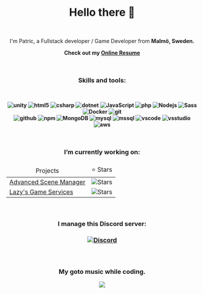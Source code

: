 <div align="center";>
<h1>Hello there 👋</h1>

<br />

<p>I'm Patric, a Fullstack developer / Game Developer from <b>Malmö, Sweden<b>.</b>
<p >Check out my <a href="https://nuwn.github.io/resume"><b>Online Resume</b></a></p>
  
<br />

<h3>Skills and tools:</h3>

<br />

<p>
<img alt="unity" src="https://shields.io/badge/-Unity-141414?logo=unity&style=flat-square&logoColor=white" />
<img alt="html5" src="https://img.shields.io/badge/-HTML5-E34F26?style=flat-square&logo=html5&logoColor=white" />
<img alt="csharp" src="https://shields.io/badge/-C%23-512BD4?logo=csharp&style=flat-square&logoColor=white" />
<img alt="dotnet" src="https://shields.io/badge/-.NET-512BD4?logo=dotnet&style=flat-square&logoColor=white" />
<img alt="JavaScript" src="https://img.shields.io/badge/-JavaScript-007ACC?style=flat-square&logo=javascript&logoColor=white" />
<img alt="php" src="https://shields.io/badge/-PHP-777BB4?logo=php&style=flat-square&logoColor=white" />
<img alt="Nodejs" src="https://img.shields.io/badge/-Nodejs-43853d?style=flat-square&logo=Node.js&logoColor=white" />
<img alt="Sass" src="https://img.shields.io/badge/-Sass-CC6699?style=flat-square&logo=sass&logoColor=white" />
<img alt="Docker" src="https://img.shields.io/badge/-Docker-46a2f1?style=flat-square&logo=docker&logoColor=white" />
<img alt="git" src="https://img.shields.io/badge/-Git-F05032?style=flat-square&logo=git&logoColor=white" />
<br />
<img alt="github" src="https://img.shields.io/badge/-GitHub-181717?style=flat-square&logo=github&logoColor=white" />
<img alt="npm" src="https://img.shields.io/badge/-NPM-CB3837?style=flat-square&logo=npm&logoColor=white" />
<img alt="MongoDB" src="https://img.shields.io/badge/-MongoDB-13aa52?style=flat-square&logo=mongodb&logoColor=white" />
<img alt="mysql" src="https://shields.io/badge/-MySQL-E48C00?logo=mysql&style=flat-square&logoColor=white" />
<img alt="mssql" src="https://shields.io/badge/-MsSQL-CC2927?logo=microsoftsqlserver&style=flat-square&logoColor=white" />
<img alt="vscode" src="https://shields.io/badge/-VS_Code-007ACC?logo=visualstudiocode&style=flat-square&logoColor=white" />
<img alt="vsstudio" src="https://shields.io/badge/-VS_Studio-5C2D91?logo=visualstudio&style=flat-square&logoColor=white" />
<img alt="aws" src="https://shields.io/badge/-AWS-232F3E?logo=amazonaws&style=flat-square&logoColor=white" />  
</p>

<br />

<h3>I’m currently working on:<h3>
  
<table>
  <thead align="center">
    <tr border: 0;>
      <td>Projects</td>
      <td>⭐ Stars</td>
    </tr>
  </thead>
  <tbody>
    <tr align:"center">
      <td><a href="https://github.com/Lazy-Solutions/AdvancedSceneManager/">Advanced Scene Manager</a></td>
      <td><img alt="Stars" src="https://img.shields.io/github/stars/Lazy-Solutions/AdvancedSceneManager?style=flat-square&labelColor=343b41"/></td>
    </tr>
    <tr align:"center">
      <td><a href="https://github.com/Lazy-Solutions/Lazys-Gameservices">Lazy's Game Services</a></td>
      <td><img alt="Stars" src="https://img.shields.io/github/stars/Lazy-Solutions/Lazys-Gameservices?style=flat-square&labelColor=343b41"/></td>
    </tr>
  </tbody>
</table>

<br />

<h3>I manage this Discord server:<h3>
<a href="https://discord.gg/qdTuxfGWCr">
<img alt="Discord" src="https://img.shields.io/discord/519089118467325952?style=flat-square&logo=discord&logoColor=white&label=Lazy%20Solutions&link=https%3A%2F%2Fdiscord.gg%2FqdTuxfGWCr" />
</a>

<br />
<br />
<br />

<h3>My goto music while coding.</h3>

<a href="https://www.youtube.com/watch?v=WHphfTnJj90">
<img src="https://img.youtube.com/vi/WHphfTnJj90/0.jpg"/> 
</a>
</div>
<!--
- 🌱 I’m currently learning ...
- 👯 I’m looking to collaborate on ...
- 🤔 I’m looking for help with ...
- 💬 Ask me about ...
- 📫 How to reach me: ...
- 😄 Pronouns: ...
- ⚡ Fun fact: ...
-->
